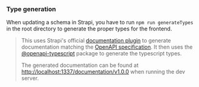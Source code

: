 ### Type generation

When updating a schema in Strapi, you have to run `npm run generateTypes` in the root directory to generate the proper types for the frontend.

> This uses Strapi's official [documentation plugin](https://docs.strapi.io/dev-docs/plugins/documentation) to generate documentation matching the [OpenAPI specification](https://swagger.io/specification/). It then uses the [@openapi-typescript](https://www.npmjs.com/package/openapi-typescript) package to generate the typescript types.
>
> The generated documentation can be found at [http://localhost:1337/documentation/v1.0.0](http://localhost:1337/documentation/v1.0.0) when running the dev server.
